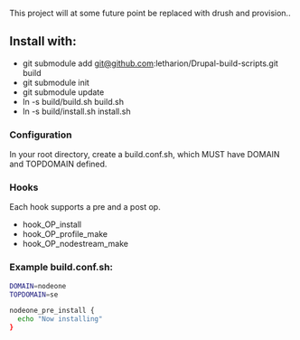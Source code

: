 This project will at some future point be replaced with drush and provision..

## Install with:

* git submodule add git@github.com:letharion/Drupal-build-scripts.git build
* git submodule init
* git submodule update
* ln -s build/build.sh build.sh
* ln -s build/install.sh install.sh

### Configuration
In your root directory, create a build.conf.sh, which MUST have DOMAIN and TOPDOMAIN defined.

### Hooks
Each hook supports a pre and a post op.

* hook_OP_install
* hook_OP_profile_make
* hook_OP_nodestream_make

### Example build.conf.sh:
```bash
DOMAIN=nodeone
TOPDOMAIN=se

nodeone_pre_install {
  echo "Now installing"
}
```
